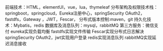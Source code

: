 前端技术：HTML，elementUI，vue，lua，thymeleaf
分布架构及权限技术栈：springboot，springcloud，Eureka注册中心，springSecurity OAuth2，fastdfs，Gateway
，JWT，Fescar，
分布式版本控制:maven，git
持久化技术：Mybatis，redis
数据库及消息队列：mysql，rabbitMQ
第三方服务：微信支付
eureka实现负载均衡
fastdfs实现文件传输
Fescar实现分布式日志解决
springSecurity OAuth2，jwt实现用户登录
redis实现消息队列
rabbitMQ实现延迟消息接收